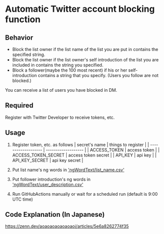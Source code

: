 # Automatic Twitter account blocking function
## Behavior
* Block the list owner if the list name of the list you are put in contains the specified string.
* Block the list owner if the list owner's self introduction of the list you are included in contains the string you specified.
* Block a follower(maybe the 100 most recent) if his or her self-introduction contains a string that you specify.
(Users you follow are not blocked.)

You can receive a list of users you have blocked in DM.

## Required
Register with Twitter Developer to receive tokens, etc.

## Usage
1. Register token, etc. as follows
| secret's name       | things to register  |
| ------------------- | ------------------- |
| ACCESS_TOKEN        | access token        |
| ACCESS_TOKEN_SECRET | access token secret |
| API_KEY             | api key             |
| API_KEY_SECRET      | api key secret      |

2. Put list name's ng words in ['ngWordText/list_name.csv'](https://github.com/aoaoaoaoaoaoaoi/block_twitter_accounts_2_for_public/blob/main/blockTwitterAccounts2/ngWordText/list_name.csv)
3. Put follower introduction's ng words in ['ngWordText/user_description.csv'](https://github.com/aoaoaoaoaoaoaoi/block_twitter_accounts_2_for_public/blob/main/blockTwitterAccounts2/ngWordText/user_description.csv)
4. Run GitHubActions manually or wait for a scheduled run (default is 9:00 UTC time)

## Code Explanation (In Japanese)
https://zenn.dev/aoaoaoaoaoaoaoi/articles/5e6a8262774f35
